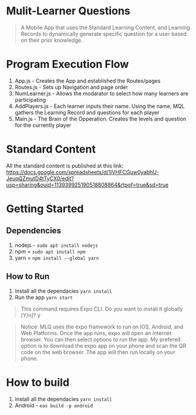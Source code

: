 # Mulit-Learner Questions 

> A Mobile App that uses the Standard Learning Content, and Learning Records to dynamically
> generate specific question for a user based on their prior knowledge. 


# Program Execution Flow
1. App.js - Creates the App and established the Routes/pages
2. Routes.js - Sets up Navigation and page order
3. NumLearner.js - Allows the modarator to select how many learners are participating 
4. AddPlayers.js - Each learner inputs their name. Using the name, MQL gathers the Learning Record and questions for each player 
5. Main.js - The Brain of the Opperation. Creates the levels and question for the currently player 

# Standard Content 
All the standard content is published at this link: https://docs.google.com/spreadsheets/d/1jVHFCGuw0yabhU-JeuqQZmutD4tTyCX0/edit?usp=sharing&ouid=113939925190518808864&rtpof=true&sd=true

<!-- 
# Reading from the Ontology

In the file `./pages/AddPlayers.js` we send a POST request with players ID to get their learner Record

```JSON
// BODY OF THE POST REQUEST
    { "userID": "ADD USER ID OF THE learner" }
```
```js
  const res = await fetch(`${config["api-location"]}/readFromLearnerRecord`, {
                    method: "POST",
                    headers: {
                        "Content-Type": "application/json",
                        "Access-Control-Allow-Origin": "*",
                        "Access-Control-Allow-Method": "POST,GET"
                    },
                    body: JSON.stringify(hashed_id)
                })

                if (!res.ok) {
                    throw new Error("Request returned a non 200 response code")
                }
```

# Writing to the Ontology
In the file `./components/targetButtons.js` we send a PUT request with data to update the Learner Record

```JSON
 {
    "userID": "add the user ID of the player",
    "standardLearnedContent": "The IRI of the Standard Content",
    "correct": true or false ,
    "timestamp": Date.now()
}
``` -->
# Getting Started

## Dependencies
1. nodejs - `sudo apt install nodejs`
2. npm = `sudo apt install npm`
3. yarn = `npm install --global yarn`

## How to Run
1. Install all the dependacies `yarn install`
2. Run the app `yarn start`

> This command requires Expo CLI.
Do you want to install it globally [Y/n]? y

> Notice: MLQ uses the expo framework to run on IOS, Android, and Web Platforms. Once the app runs, expo will open an internet browser. 
> You can then select options to run the app. My prefered option is to download the expo app on your phone and scan the QR code 
> on the web browser. The app will then run locally on your phone. 


# How to build 
1. Install all the dependacies `yarn install`
2. Android - `eas build -p android`
